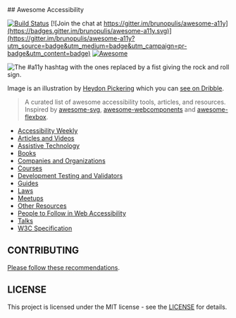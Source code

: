 <div class="github-widget" data-repo="brunopulis/awesome-a11y"></div>
## Awesome Accessibility

[![Build Status](https://api.travis-ci.org/brunopulis/awesome-a11y.svg?branch=master)](https://travis-ci.org/brunopulis/awesome-a11y)
[![Join the chat at https://gitter.im/brunopulis/awesome-a11y](https://badges.gitter.im/brunopulis/awesome-a11y.svg)](https://gitter.im/brunopulis/awesome-a11y?utm_source=badge&utm_medium=badge&utm_campaign=pr-badge&utm_content=badge)
[![Awesome](https://cdn.rawgit.com/sindresorhus/awesome/d7305f38d29fed78fa85652e3a63e154dd8e8829/media/badge.svg)](https://github.com/sindresorhus/awesome)

![The #a11y hashtag with the ones replaced by a fist giving the rock and roll sign.](https://user-images.githubusercontent.com/1204692/30697506-9fd3020c-9eb5-11e7-95ca-a6c56785dd66.png)

Image is an illustration by [Heydon Pickering](http://www.heydonworks.com/) which you can [see on Dribble](https://dribbble.com/shots/2121794-rock-n-roll-a11y).

> A curated list of awesome accessibility tools, articles, and resources.
> Inspired by [awesome-svg](https://github.com/willianjusten/awesome-svg), [awesome-webcomponents](https://github.com/obetomuniz/awesome-webcomponents) and [awesome-flexbox](https://github.com/afonsopacifer/awesome-flexbox).


- [Accessibility Weekly](https://github.com/brunopulis/awesome-a11y/blob/master/topics/newsletter.md)
- [Articles and Videos](https://github.com/brunopulis/awesome-a11y/blob/master/topics/articles-and-videos.md)
- [Assistive Technology](https://github.com/brunopulis/awesome-a11y/blob/master/topics/assistive-technology.md)
- [Books](https://github.com/brunopulis/awesome-a11y/blob/master/topics/books.md)
- [Companies and Organizations](https://github.com/brunopulis/awesome-a11y/blob/master/topics/companies-and-organizations.md)
- [Courses](https://github.com/brunopulis/awesome-a11y/blob/master/topics/courses.md)
- [Development Testing and Validators](https://github.com/brunopulis/awesome-a11y/blob/master/topics/validators.md)
- [Guides](https://github.com/brunopulis/awesome-a11y/blob/master/topics/guides.md)
- [Laws](https://github.com/brunopulis/awesome-a11y/blob/master/topics/laws.md)
- [Meetups](https://github.com/brunopulis/awesome-a11y/blob/master/topics/meetups.md)
- [Other Resources](https://github.com/brunopulis/awesome-a11y/blob/master/topics/other-resources.md)
- [People to Follow in Web Accessibility](https://github.com/brunopulis/awesome-a11y/blob/master/topics/people.md)
- [Talks](https://github.com/brunopulis/awesome-a11y/blob/master/topics/talks.md)
- [W3C Specification](https://github.com/brunopulis/awesome-a11y/blob/master/topics/specification.md)

## CONTRIBUTING

[Please follow these recommendations](https://github.com/brunopulis/awesome-a11y/blob/master/CONTRIBUTING.md).

## LICENSE

This project is licensed under the MIT license - see the [LICENSE](https://github.com/brunopulis/awesome-a11y/blob/master/LICENSE.md) for details.